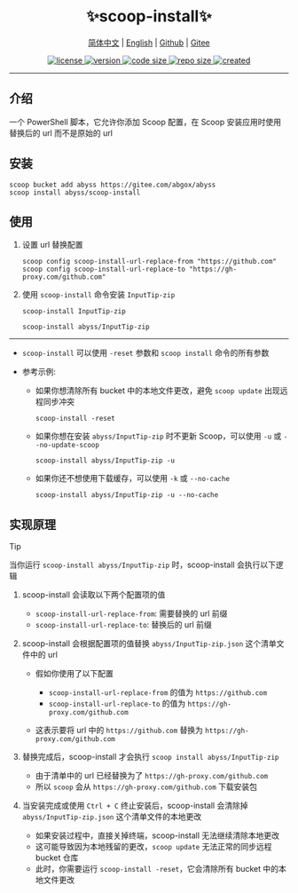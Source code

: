 <p align="center">
  <h1 align="center">✨scoop-install✨</h1>
</p>

<p align="center">
    <a href="readme-cn.md">简体中文</a> |
    <a href="readme.md">English</a> |
    <a href="https://github.com/abgox/scoop-install">Github</a> |
    <a href="https://gitee.com/abgox/scoop-install">Gitee</a>
</p>

<p align="center">
    <a href="https://github.com/abgox/scoop-install/blob/main/license">
        <img src="https://img.shields.io/github/license/abgox/scoop-install" alt="license" />
    </a>
    <a href="https://github.com/abgox/scoop-install">
        <img src="https://img.shields.io/github/v/release/abgox/scoop-install?label=version" alt="version" />
    </a>
    <a href="https://img.shields.io/github/languages/code-size/abgox/scoop-install.svg">
        <img src="https://img.shields.io/github/languages/code-size/abgox/scoop-install.svg" alt="code size" />
    </a>
    <a href="https://img.shields.io/github/repo-size/abgox/scoop-install.svg">
        <img src="https://img.shields.io/github/repo-size/abgox/scoop-install.svg" alt="repo size" />
    </a>
    <a href="https://github.com/abgox/scoop-install">
        <img src="https://img.shields.io/github/created-at/abgox/scoop-install" alt="created" />
    </a>
</p>

---

## 介绍

一个 PowerShell 脚本，它允许你添加 Scoop 配置，在 Scoop 安装应用时使用替换后的 url 而不是原始的 url

## 安装

```pwsh
scoop bucket add abyss https://gitee.com/abgox/abyss
scoop install abyss/scoop-install
```

## 使用

1. 设置 url 替换配置

   ```pwsh
   scoop config scoop-install-url-replace-from "https://github.com"
   scoop config scoop-install-url-replace-to "https://gh-proxy.com/github.com"
   ```

2. 使用 `scoop-install` 命令安装 `InputTip-zip`

   ```pwsh
   scoop-install InputTip-zip
   ```

   ```pwsh
   scoop-install abyss/InputTip-zip
   ```

---

- `scoop-install` 可以使用 `-reset` 参数和 `scoop install` 命令的所有参数

- 参考示例:

  - 如果你想清除所有 bucket 中的本地文件更改，避免 `scoop update` 出现远程同步冲突

    ```pwsh
    scoop-install -reset
    ```

  - 如果你想在安装 `abyss/InputTip-zip` 时不更新 Scoop，可以使用 `-u` 或 `--no-update-scoop`

    ```pwsh
    scoop-install abyss/InputTip-zip -u
    ```

  - 如果你还不想使用下载缓存，可以使用 `-k` 或 `--no-cache`
    ```pwsh
    scoop-install abyss/InputTip-zip -u --no-cache
    ```

## 实现原理

> [!Tip]
>
> 当你运行 `scoop-install abyss/InputTip-zip` 时，scoop-install 会执行以下逻辑

1. scoop-install 会读取以下两个配置项的值

   - `scoop-install-url-replace-from`: 需要替换的 url 前缀
   - `scoop-install-url-replace-to`: 替换后的 url 前缀

2. scoop-install 会根据配置项的值替换 `abyss/InputTip-zip.json` 这个清单文件中的 url

   - 假如你使用了以下配置

     - `scoop-install-url-replace-from` 的值为 `https://github.com`
     - `scoop-install-url-replace-to` 的值为 `https://gh-proxy.com/github.com`

   - 这表示要将 url 中的 `https://github.com` 替换为 `https://gh-proxy.com/github.com`

3. 替换完成后，scoop-install 才会执行 `scoop install abyss/InputTip-zip`

   - 由于清单中的 url 已经替换为了 `https://gh-proxy.com/github.com`
   - 所以 `scoop` 会从 `https://gh-proxy.com/github.com` 下载安装包

4. 当安装完成或使用 `Ctrl + C` 终止安装后，scoop-install 会清除掉 `abyss/InputTip-zip.json` 这个清单文件的本地更改

   - 如果安装过程中，直接关掉终端，scoop-install 无法继续清除本地更改
   - 这可能导致因为本地残留的更改，`scoop update` 无法正常的同步远程 bucket 仓库
   - 此时，你需要运行 `scoop-install -reset`，它会清除所有 bucket 中的本地文件更改
